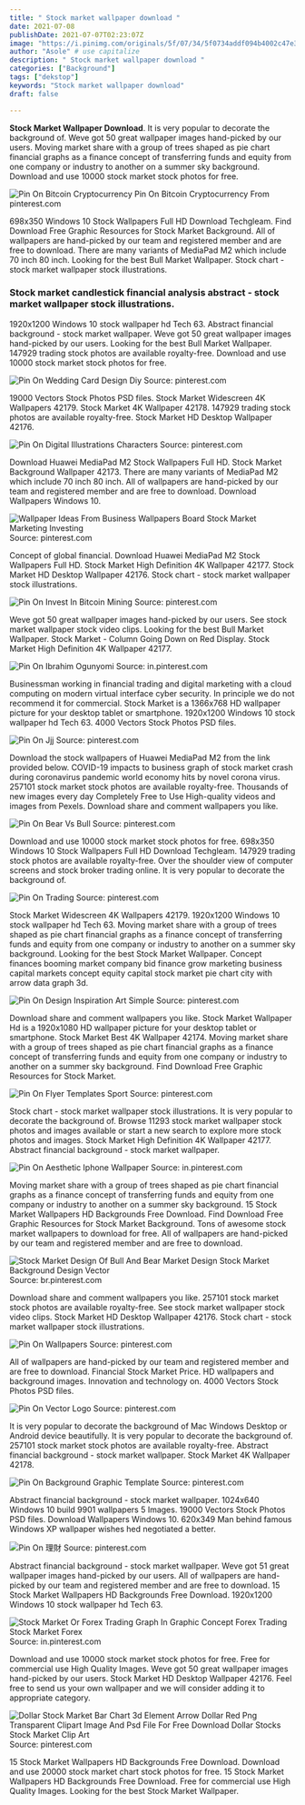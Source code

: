 ```yaml
---
title: " Stock market wallpaper download "
date: 2021-07-08
publishDate: 2021-07-07T02:23:07Z
image: "https://i.pinimg.com/originals/5f/07/34/5f0734addf094b4002c47e3315aed8c7.png"
author: "Asole" # use capitalize
description: " Stock market wallpaper download "
categories: ["Background"]
tags: ["dekstop"]
keywords: "Stock market wallpaper download"
draft: false

---
```



**Stock Market Wallpaper Download**. It is very popular to decorate the background of. Weve got 50 great wallpaper images hand-picked by our users. Moving market share with a group of trees shaped as pie chart financial graphs as a finance concept of transferring funds and equity from one company or industry to another on a summer sky background. Download and use 10000 stock market stock photos for free.

![Pin On Bitcoin Cryptocurrency](https://i.pinimg.com/736x/35/e7/61/35e761bd3b199bd9a33c5ef4b84343f1.jpg "Pin On Bitcoin Cryptocurrency")
Pin On Bitcoin Cryptocurrency From pinterest.com


698x350 Windows 10 Stock Wallpapers Full HD Download Techgleam. Find Download Free Graphic Resources for Stock Market Background. All of wallpapers are hand-picked by our team and registered member and are free to download. There are many variants of MediaPad M2 which include 70 inch 80 inch. Looking for the best Bull Market Wallpaper. Stock chart - stock market wallpaper stock illustrations.

### Stock market candlestick financial analysis abstract - stock market wallpaper stock illustrations.

1920x1200 Windows 10 stock wallpaper hd Tech 63. Abstract financial background - stock market wallpaper. Weve got 50 great wallpaper images hand-picked by our users. Looking for the best Bull Market Wallpaper. 147929 trading stock photos are available royalty-free. Download and use 10000 stock market stock photos for free.


![Pin On Wedding Card Design Diy](https://i.pinimg.com/originals/e9/6a/86/e96a86001f464cf19bba83f6b7c4ec05.jpg "Pin On Wedding Card Design Diy")
Source: pinterest.com

19000 Vectors Stock Photos PSD files. Stock Market Widescreen 4K Wallpapers 42179. Stock Market 4K Wallpaper 42178. 147929 trading stock photos are available royalty-free. Stock Market HD Desktop Wallpaper 42176.

![Pin On Digital Illustrations Characters](https://i.pinimg.com/474x/2a/8d/b3/2a8db34c154b716a1816c70e2806e39a.jpg "Pin On Digital Illustrations Characters")
Source: pinterest.com

Download Huawei MediaPad M2 Stock Wallpapers Full HD. Stock Market Background Wallpaper 42173. There are many variants of MediaPad M2 which include 70 inch 80 inch. All of wallpapers are hand-picked by our team and registered member and are free to download. Download Wallpapers Windows 10.

![Wallpaper Ideas From Business Wallpapers Board Stock Market Marketing Investing](https://i.pinimg.com/originals/08/f4/46/08f4469ec703dea70ec0424c0d66d699.png "Wallpaper Ideas From Business Wallpapers Board Stock Market Marketing Investing")
Source: pinterest.com

Concept of global financial. Download Huawei MediaPad M2 Stock Wallpapers Full HD. Stock Market High Definition 4K Wallpaper 42177. Stock Market HD Desktop Wallpaper 42176. Stock chart - stock market wallpaper stock illustrations.

![Pin On Invest In Bitcoin Mining](https://i.pinimg.com/736x/bc/c7/31/bcc7310a384e30e2d90343ac2ed797d1.jpg "Pin On Invest In Bitcoin Mining")
Source: pinterest.com

Weve got 50 great wallpaper images hand-picked by our users. See stock market wallpaper stock video clips. Looking for the best Bull Market Wallpaper. Stock Market - Column Going Down on Red Display. Stock Market High Definition 4K Wallpaper 42177.

![Pin On Ibrahim Ogunyomi](https://i.pinimg.com/originals/53/ac/72/53ac72dd0cec39a68599d5142f6cf075.jpg "Pin On Ibrahim Ogunyomi")
Source: in.pinterest.com

Businessman working in financial trading and digital marketing with a cloud computing on modern virtual interface cyber security. In principle we do not recommend it for commercial. Stock Market is a 1366x768 HD wallpaper picture for your desktop tablet or smartphone. 1920x1200 Windows 10 stock wallpaper hd Tech 63. 4000 Vectors Stock Photos PSD files.

![Pin On Jjj](https://i.pinimg.com/474x/99/86/23/998623aee67d872376eb383c1b84199c.jpg "Pin On Jjj")
Source: pinterest.com

Download the stock wallpapers of Huawei MediaPad M2 from the link provided below. COVID-19 impacts to business graph of stock market crash during coronavirus pandemic world economy hits by novel corona virus. 257101 stock market stock photos are available royalty-free. Thousands of new images every day Completely Free to Use High-quality videos and images from Pexels. Download share and comment wallpapers you like.

![Pin On Bear Vs Bull](https://i.pinimg.com/originals/3f/17/cb/3f17cbbbe6b027d077d28b5186cdc436.jpg "Pin On Bear Vs Bull")
Source: pinterest.com

Download and use 10000 stock market stock photos for free. 698x350 Windows 10 Stock Wallpapers Full HD Download Techgleam. 147929 trading stock photos are available royalty-free. Over the shoulder view of computer screens and stock broker trading online. It is very popular to decorate the background of.

![Pin On Trading](https://i.pinimg.com/564x/d6/cb/4a/d6cb4a584acf16c8d00486dc8ec6d557.jpg "Pin On Trading")
Source: pinterest.com

Stock Market Widescreen 4K Wallpapers 42179. 1920x1200 Windows 10 stock wallpaper hd Tech 63. Moving market share with a group of trees shaped as pie chart financial graphs as a finance concept of transferring funds and equity from one company or industry to another on a summer sky background. Looking for the best Stock Market Wallpaper. Concept finances booming market company bid finance grow marketing business capital markets concept equity capital stock market pie chart city with arrow data graph 3d.

![Pin On Design Inspiration Art Simple](https://i.pinimg.com/originals/76/bb/4a/76bb4a4ec86b7191a46ec31959df7256.jpg "Pin On Design Inspiration Art Simple")
Source: pinterest.com

Download share and comment wallpapers you like. Stock Market Wallpaper Hd is a 1920x1080 HD wallpaper picture for your desktop tablet or smartphone. Stock Market Best 4K Wallpaper 42174. Moving market share with a group of trees shaped as pie chart financial graphs as a finance concept of transferring funds and equity from one company or industry to another on a summer sky background. Find Download Free Graphic Resources for Stock Market.

![Pin On Flyer Templates Sport](https://i.pinimg.com/originals/b3/c9/27/b3c9274fda6243bf327e81cddaf091b5.jpg "Pin On Flyer Templates Sport")
Source: pinterest.com

Stock chart - stock market wallpaper stock illustrations. It is very popular to decorate the background of. Browse 11293 stock market wallpaper stock photos and images available or start a new search to explore more stock photos and images. Stock Market High Definition 4K Wallpaper 42177. Abstract financial background - stock market wallpaper.

![Pin On Aesthetic Iphone Wallpaper](https://i.pinimg.com/originals/fe/87/6f/fe876f07b09907cb2a813c26538e26d8.jpg "Pin On Aesthetic Iphone Wallpaper")
Source: in.pinterest.com

Moving market share with a group of trees shaped as pie chart financial graphs as a finance concept of transferring funds and equity from one company or industry to another on a summer sky background. 15 Stock Market Wallpapers HD Backgrounds Free Download. Find Download Free Graphic Resources for Stock Market Background. Tons of awesome stock market wallpapers to download for free. All of wallpapers are hand-picked by our team and registered member and are free to download.

![Stock Market Design Of Bull And Bear Market Design Stock Market Background Design Vector](https://i.pinimg.com/originals/bb/60/17/bb6017228045fe34e13fc9023eb4e2d7.jpg "Stock Market Design Of Bull And Bear Market Design Stock Market Background Design Vector")
Source: br.pinterest.com

Download share and comment wallpapers you like. 257101 stock market stock photos are available royalty-free. See stock market wallpaper stock video clips. Stock Market HD Desktop Wallpaper 42176. Stock chart - stock market wallpaper stock illustrations.

![Pin On Wallpapers](https://i.pinimg.com/736x/4c/67/31/4c67311ab2670a06a8d210bc12a2499b.jpg "Pin On Wallpapers")
Source: pinterest.com

All of wallpapers are hand-picked by our team and registered member and are free to download. Financial Stock Market Price. HD wallpapers and background images. Innovation and technology on. 4000 Vectors Stock Photos PSD files.

![Pin On Vector Logo](https://i.pinimg.com/474x/36/14/6c/36146c636bee512ad0f72a5a19697628.jpg "Pin On Vector Logo")
Source: pinterest.com

It is very popular to decorate the background of Mac Windows Desktop or Android device beautifully. It is very popular to decorate the background of. 257101 stock market stock photos are available royalty-free. Abstract financial background - stock market wallpaper. Stock Market 4K Wallpaper 42178.

![Pin On Background Graphic Template](https://i.pinimg.com/originals/d9/d0/65/d9d065960e2ce32cf551167d9bfb2f9f.jpg "Pin On Background Graphic Template")
Source: pinterest.com

Abstract financial background - stock market wallpaper. 1024x640 Windows 10 build 9901 wallpapers 5 Images. 19000 Vectors Stock Photos PSD files. Download Wallpapers Windows 10. 620x349 Man behind famous Windows XP wallpaper wishes hed negotiated a better.

![Pin On 理財](https://i.pinimg.com/originals/e2/e7/85/e2e785387925f965b44d81cff715f82d.jpg "Pin On 理財")
Source: pinterest.com

Abstract financial background - stock market wallpaper. Weve got 51 great wallpaper images hand-picked by our users. All of wallpapers are hand-picked by our team and registered member and are free to download. 15 Stock Market Wallpapers HD Backgrounds Free Download. 1920x1200 Windows 10 stock wallpaper hd Tech 63.

![Stock Market Or Forex Trading Graph In Graphic Concept Forex Trading Stock Market Forex](https://i.pinimg.com/736x/6e/8a/45/6e8a45b41425813c606412e3b9e78cb8.jpg "Stock Market Or Forex Trading Graph In Graphic Concept Forex Trading Stock Market Forex")
Source: in.pinterest.com

Download and use 10000 stock market stock photos for free. Free for commercial use High Quality Images. Weve got 50 great wallpaper images hand-picked by our users. Stock Market HD Desktop Wallpaper 42176. Feel free to send us your own wallpaper and we will consider adding it to appropriate category.

![Dollar Stock Market Bar Chart 3d Element Arrow Dollar Red Png Transparent Clipart Image And Psd File For Free Download Dollar Stocks Stock Market Clip Art](https://i.pinimg.com/originals/5f/07/34/5f0734addf094b4002c47e3315aed8c7.png "Dollar Stock Market Bar Chart 3d Element Arrow Dollar Red Png Transparent Clipart Image And Psd File For Free Download Dollar Stocks Stock Market Clip Art")
Source: pinterest.com

15 Stock Market Wallpapers HD Backgrounds Free Download. Download and use 20000 stock market chart stock photos for free. 15 Stock Market Wallpapers HD Backgrounds Free Download. Free for commercial use High Quality Images. Looking for the best Stock Market Wallpaper.

